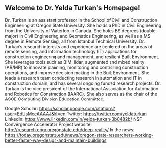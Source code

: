 ## Welcome to Dr. Yelda Turkan's Homepage!

Dr. Turkan is an assistant professor in the School of Civil and Construction Engineering at Oregon State University. She holds a PhD in Civil Engineering from the University of Waterloo in Canada. She holds BS degrees (double major) in Civil Engineering and Geomatics Engineering, as well as a MS degree in Remote Sensing, all from Istanbul Technical University. Dr. Turkan’s research interests and experience are centered on the areas of remote sensing, and information technology (IT) applications for construction engineering and management, and resilient Built Environment. She leverages tools such as BIM, lidar, augmented and mixed reality (AR/MR) to innovate planning, monitoring and controlling construction operations, and improve decision making in the Built Environment. She leads a research team conducting research in automation and IT in construction domain, and has several ongoing funded research projects. Dr. Turkan is the vice president of the International Association for Automation and Robotics for Construction (IAARC). She also serves as the chair of the ASCE Computing Division Education Committee.

Google Scholar: https://scholar.google.com/citations?user=EdUsMccAAAAJ&hl=en
Twitter: https://twitter.com/yeldaturkan
Linkedin: https://www.linkedin.com/in/yelda-turkan-3b0482b/
NSF Convergence Accelerator Project website: http://research.engr.oregonstate.edu/deep-reality/
In the news: https://today.oregonstate.edu/news/oregon-state-researchers-working-better-faster-way-design-and-maintain-buildings
